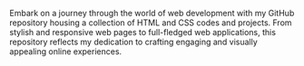 Embark on a journey through the world of web development with my GitHub repository housing a collection of HTML and CSS codes and projects. From stylish and responsive web pages to full-fledged web applications, this repository reflects my dedication to crafting engaging and visually appealing online experiences.
